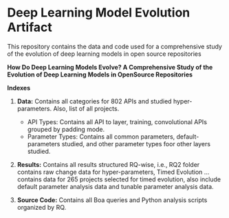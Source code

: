 # Deep Learning Model Evolution Artifact
This repository contains the data and code used for a comprehensive study of the evolution of deep learning models in open source repositories

 **How Do Deep Learning Models Evolve? 
 A Comprehensive Study of the Evolution of Deep Learning Models in OpenSource Repositories**
 
**Indexes**

1. **Data:** Contains all categories for 802 APIs and studied hyper-parameters. Also, list of all projects.
   * API Types: Contains all API to layer, training, convolutional APIs grouped by padding mode.
   * Parameter Types: Contains all common parameters, default-parameters studied, and other parameter types foor other layers studied.


2. **Results:** Contains all results structured RQ-wise, i.e., RQ2 folder contains raw change data for hyper-parameters, Timed Evolution ... contains data for 265 projects selected for timed evolution, also include default parameter analysis data and tunable parameter analysis data.


3. **Source Code:** Contains all Boa queries and Python analysis scripts organized by RQ.
